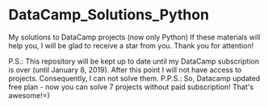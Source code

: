 # DataCamp_Solutions_Python
My solutions to DataCamp projects (now only Python)
If these materials will help you, I will be glad to receive a star from you. Thank you for attention!

P.S.: This repository will be kept up to date until my DataCamp subscription is over (until January 8, 2019). After this point I will not have access to projects. Consequently, I can not solve them.
P.P.S.: So, Datacamp updated free plan - now you can solve 7 projects without paid subscription! That's awesome!=)
